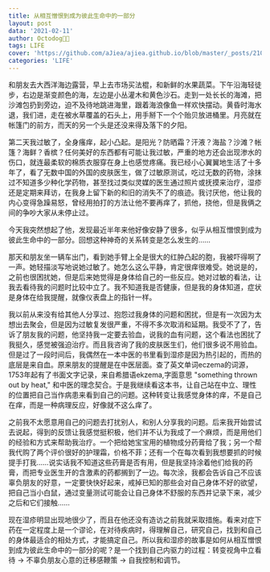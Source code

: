```yaml
---
title: 从相互憎恨到成为彼此生命中的一部分
layout: post
data: '2021-02-11'
author: Octodog🐙🐶
tags: LIFE
cover: 'https://github.com/aJiea/ajiea.github.io/blob/master/_posts/210211/cover.jpg'
categories: 'LIFE'
---
```


和朋友去大西洋海边露营，早上去市场买法棍，和新鲜的水果蔬菜。下午沿海轻徒步，右边是渐变颜色的海，左边是小丛灌木和黄色沙石。走到一处长长的海滩，把沙滩包扔到旁边，迫不及待地跳进海里，跟着海浪像鱼一样欢快摆动。黄昏时海水退，我们进，走在被水草覆盖的石头上，用手掰下一个个贻贝放进桶里。月亮就在帐篷门的前方，而天的另一个头是还没来得及落下的夕阳。

第二天我过敏了，全身瘙痒，起小凸起。是阳光？防晒霜？汗液？海盐？沙滩？帐篷？海鲜？香槟？任何美好的东西都有可能让我过敏，严重的地方还会出现渗水的伤口，就连最柔软的棉质衣服穿在身上也感觉疼痛。我已经小心翼翼地生活了十多年了，看了无数中国的外国的皮肤医生，做了过敏原测试，吃过无数的药物，涂抹过不知道多少种化学药物，甚至找过类似灵媒的医生通过照片或抚摸来治疗，湿疹还是定期来拜访，在我身上留下新的和旧的消失不了的痕迹。我讨厌他，他让我的内心变得急躁易怒，曾经用拍打的方法让他不要再痒了，抓他，挠他，但是我俩之间的争吵大家从未停止过。

今天我突然想起了他，发现最近半年来他好像安静了很多，似乎从相互憎恨到成为彼此生命中的一部分。回想这种神奇的关系转变是怎么发生的……

那天和朋友坐一辆车出门，看到她手臂上全是很大的红肿凸起的胞，我被吓得啊了一声。她轻描淡写地说她过敏了。她怎么这么平静，肯定很痒很难受。她说是的，之前也很困扰她，但是后来她觉得是身体给自己的一些反应。她对过敏的看法，让我去看待我的问题时比较中立了。我不知道我是否健康，但是我的身体知道，症状是身体在给我提醒，就像仪表盘上的指针一样。

我以前从来没有给其他人分享过、抱怨过我身体的问题和困扰，但是有一次因为太想出去聚会，但是因为过敏复发很严重，不得不多次取消和延期。我受不了了，告诉了朋友我的问题，他坚持我一定要去验血，说我的血有问题，这个看法也困扰了我挺久，感觉被强迫治疗。而且我咨询了我的皮肤医生们，他们很多说不用验血。但是过了一段时间后，我偶然在一本中医的书里看到湿疹是因为热引起的，而热的底层是来自血。原来朋友的提醒是在中医层面。查了英文单词eczema的词源，1753年起有了书面文字记录，来自希腊语ekzema,字面意思 "something thrown out by heat," 和中医的理念契合。于是我继续看这本书，让自己站在中立、理性的位置把自己当作病患来看到自己的问题。这种转变让我感觉身体的痒，不是自己在痒，而是一种病理反应，好像就不这么痒了。

之前我不太愿意用自己的问题去打扰别人，和别人分享我的问题。后来我开始尝试去说起，得到的反馈让我感觉挺积极，他们并不认为我成了一个麻烦，而是用他们的经验和方式来帮助我治疗。一个把给她宝宝用的植物成分药膏给了我；另一个帮我代购了两个评价很好的护理霜，价格不菲；还有一个在每次看到我想要抓的时候提手打我……说实话我不知道这些药膏是否有用，但是我坚持涂着他们给我的药膏，而把专业医生开的含激素的药都搁到了一边。每次涂，我都会告诉自己不应该辜负朋友的好意，一定要快快好起来，戒掉已知的那些会对自己身体不好的欲望，把自己当小白鼠，通过变量测试可能会让自己身体不舒服的东西并记录下来，减少之后和它们接触……

现在湿疹明显出现地很少了，而且在他还没有造访之前我就采取措施。看来对症下药在一定程度上是一个谬论，在对待疾病时，得理解自己，研究自己，找到和自己的身体最适合的相处方式，才能搞定自己。所以我和湿疹的故事是如何从相互憎恨到成为彼此生命中的一部分的呢？是一个找到自己内驱力的过程：转变视角中立看待 → 不辜负朋友心意的迁移感鞭策 → 自我控制和调节。
